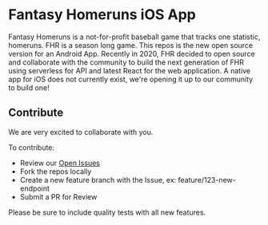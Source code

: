 # Fantasy Homeruns iOS App
Fantasy Homeruns is a not-for-profit baseball game that tracks one statistic, homeruns.  FHR is a season long game.   This repos is the new open source version for an Android App.  Recently in 2020, FHR decided to open source and collaborate with the community to build the next generation of FHR using serverless for API and latest React for the web application.  A native app for iOS does not currently exist, we're opening it up to our community to build one!

## Contribute
We are very excited to collaborate with you.

To contribute:
* Review our [Open Issues](https://github.com/Fantasy-Homeruns/fhr-ios/issues)
* Fork the repos locally
* Create a new feature branch with the Issue, ex: feature/123-new-endpoint
* Submit a PR for Review

Please be sure to include quality tests with all new features.
